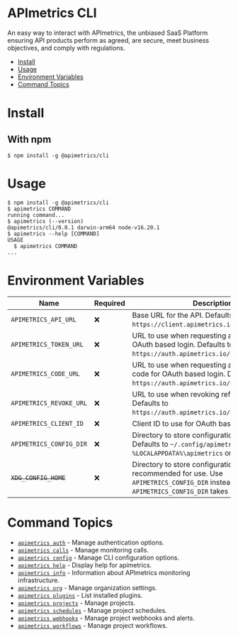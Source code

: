 APImetrics CLI
==============

An easy way to interact with APImetrics, the unbiased SaaS Platform
ensuring API products perform as agreed, are secure, meet business
objectives, and comply with regulations.

<!-- toc -->
* [Install](#install)
* [Usage](#usage)
* [Environment Variables](#environment-variables)
* [Command Topics](#command-topics)
<!-- tocstop -->

# Install

## With npm
```sh-session
$ npm install -g @apimetrics/cli
```

# Usage
<!-- usage -->
```sh-session
$ npm install -g @apimetrics/cli
$ apimetrics COMMAND
running command...
$ apimetrics (--version)
@apimetrics/cli/0.0.1 darwin-arm64 node-v16.20.1
$ apimetrics --help [COMMAND]
USAGE
  $ apimetrics COMMAND
...
```
<!-- usagestop -->

# Environment Variables

| Name                        | Required | Description                                                                                                                                                     |
|-----------------------------|----------|-----------------------------------------------------------------------------------------------------------------------------------------------------------------|
| `APIMETRICS_API_URL`        | :x:      | Base URL for the API. Defaults to `https://client.apimetrics.io/api/2/`.                                                                                        |
| `APIMETRICS_TOKEN_URL`      | :x:      | URL to use when requesting an access token for OAuth based login. Defaults to `https://auth.apimetrics.io/oauth/token`.                                         |
| `APIMETRICS_CODE_URL`       | :x:      | URL to use when requesting an authorization code for OAuth based login. Defaults to `https://auth.apimetrics.io/oauth/device/code`.                             |
| `APIMETRICS_REVOKE_URL`     | :x:      | URL to use when revoking refresh tokens. Defaults to `https://auth.apimetrics.io/oauth/revoke`.                                                                 |
| `APIMETRICS_CLIENT_ID`      | :x:      | Client ID to use for OAuth based login.                                                                                                                         |
| `APIMETRICS_CONFIG_DIR`     | :x:      | Directory to store configuration for the CLI. Defaults to `~/.config/apimetrics` on UNIX and `%LOCALAPPDATA%\apimetrics` on Windows.                            |
| ~~`XDG_CONFIG_HOME`~~       | :x:      | Directory to store configuration for the CLI. Not recommended for use. Use `APIMETRICS_CONFIG_DIR` instead. `APIMETRICS_CONFIG_DIR` takes priority if also set. |

<!-- commands -->
# Command Topics

* [`apimetrics auth`](docs/auth.md) - Manage authentication options.
* [`apimetrics calls`](docs/calls.md) - Manage monitoring calls.
* [`apimetrics config`](docs/config.md) - Manage CLI configuration options.
* [`apimetrics help`](docs/help.md) - Display help for apimetrics.
* [`apimetrics info`](docs/info.md) - Information about APImetrics monitoring infrastructure.
* [`apimetrics org`](docs/org.md) - Manage organization settings.
* [`apimetrics plugins`](docs/plugins.md) - List installed plugins.
* [`apimetrics projects`](docs/projects.md) - Manage projects.
* [`apimetrics schedules`](docs/schedules.md) - Manage project schedules.
* [`apimetrics webhooks`](docs/webhooks.md) - Manage project webhooks and alerts.
* [`apimetrics workflows`](docs/workflows.md) - Manage project workflows.

<!-- commandsstop -->
